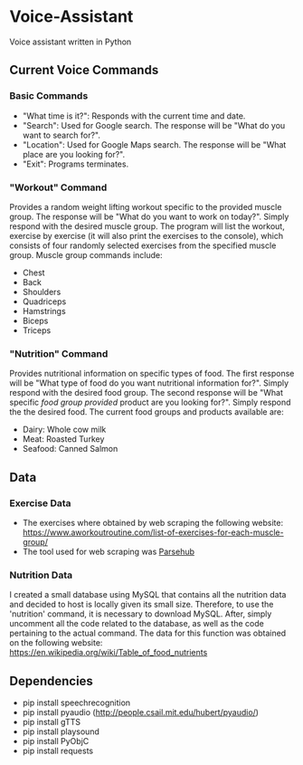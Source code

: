 # Voice-Assistant
Voice assistant written in Python

## Current Voice Commands

### Basic Commands
* "What time is it?": Responds with the current time and date.
* "Search": Used for Google search. The response will be "What do you want to search for?".
* "Location": Used for Google Maps search. The response will be "What place are you looking for?".
* "Exit": Programs terminates. 

### "Workout" Command
Provides a random weight lifting workout specific to the provided muscle group. The response will be "What do you want to work on today?".
Simply respond with the desired muscle group. The program will list the workout, exercise by exercise (it will also print the exercises to 
the console), which consists of four randomly selected exercises from the specified muscle group. Muscle group commands include:
* Chest
* Back
* Shoulders
* Quadriceps
* Hamstrings
* Biceps
* Triceps

### "Nutrition" Command
Provides nutritional information on specific types of food. The first response will be "What type of food do you want nutritional information for?". Simply respond with the desired food group. The second response will be "What specific *food group provided* product are you looking for?". Simply respond the the desired food. The current food groups and products available are:
* Dairy: Whole cow milk
* Meat: Roasted Turkey
* Seafood: Canned Salmon

## Data

### Exercise Data
* The exercises where obtained by web scraping the following website: https://www.aworkoutroutine.com/list-of-exercises-for-each-muscle-group/
* The tool used for web scraping was [Parsehub](https://www.parsehub.com/)

### Nutrition Data
I created a small database using MySQL that contains all the nutrition data and decided to host is locally given its small size. Therefore, to use the 'nutrition' command, it is necessary to download MySQL. After, simply uncomment all the code related to the 
database, as well as the code pertaining to the actual command. The data for this function was obtained on the following website: 
https://en.wikipedia.org/wiki/Table_of_food_nutrients

## Dependencies
* pip install speechrecognition
* pip install pyaudio (http://people.csail.mit.edu/hubert/pyaudio/)
* pip install gTTS
* pip install playsound
* pip install PyObjC
* pip install requests
